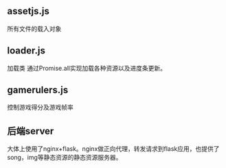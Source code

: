 ## assetjs.js
所有文件的载入对象
## loader.js
加载类
通过Promise.all实现加载各种资源以及进度条更新。
## gamerulers.js
控制游戏得分及游戏帧率
## 后端server
大体上使用了nginx+flask。nginx做正向代理，转发请求到flask应用，也提供了song，img等静态资源的静态资源服务器。